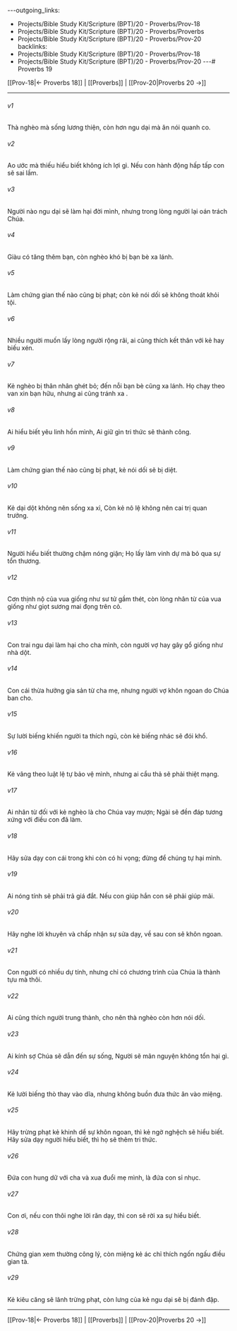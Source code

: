 ---outgoing_links:
  - Projects/Bible Study Kit/Scripture (BPT)/20 - Proverbs/Prov-18
  - Projects/Bible Study Kit/Scripture (BPT)/20 - Proverbs/Proverbs
  - Projects/Bible Study Kit/Scripture (BPT)/20 - Proverbs/Prov-20
backlinks:
  - Projects/Bible Study Kit/Scripture (BPT)/20 - Proverbs/Prov-18
  - Projects/Bible Study Kit/Scripture (BPT)/20 - Proverbs/Prov-20
---# Proverbs 19

[[Prov-18|← Proverbs 18]] | [[Proverbs]] | [[Prov-20|Proverbs 20 →]]
***



###### v1 
Thà nghèo mà sống lương thiện, còn hơn ngu dại mà ăn nói quanh co. 

###### v2 
Ao ước mà thiếu hiểu biết không ích lợi gì. Nếu con hành động hấp tấp con sẽ sai lầm. 

###### v3 
Người nào ngu dại sẽ làm hại đời mình, nhưng trong lòng người lại oán trách Chúa. 

###### v4 
Giàu có tăng thêm bạn, còn nghèo khó bị bạn bè xa lánh. 

###### v5 
Làm chứng gian thế nào cũng bị phạt; còn kẻ nói dối sẽ không thoát khỏi tội. 

###### v6 
Nhiều người muốn lấy lòng người rộng rãi, ai cũng thích kết thân với kẻ hay biếu xén. 

###### v7 
Kẻ nghèo bị thân nhân ghét bỏ; đến nỗi bạn bè cũng xa lánh. Họ chạy theo van xin bạn hữu, nhưng ai cũng tránh xa . 

###### v8 
Ai hiểu biết yêu linh hồn mình, Ai giữ gìn tri thức sẽ thành công. 

###### v9 
Làm chứng gian thế nào cũng bị phạt, kẻ nói dối sẽ bị diệt. 

###### v10 
Kẻ dại dột không nên sống xa xỉ, Còn kẻ nô lệ không nên cai trị quan trưởng. 

###### v11 
Người hiểu biết thường chậm nóng giận; Họ lấy làm vinh dự mà bỏ qua sự tổn thương. 

###### v12 
Cơn thịnh nộ của vua giống như sư tử gầm thét, còn lòng nhân từ của vua giống như giọt sương mai đọng trên cỏ. 

###### v13 
Con trai ngu dại làm hại cho cha mình, còn người vợ hay gây gổ giống như nhà dột. 

###### v14 
Con cái thừa hưởng gia sản từ cha mẹ, nhưng người vợ khôn ngoan do Chúa ban cho. 

###### v15 
Sự lười biếng khiến người ta thích ngủ, còn kẻ biếng nhác sẽ đói khổ. 

###### v16 
Kẻ vâng theo luật lệ tự bảo vệ mình, nhưng ai cẩu thả sẽ phải thiệt mạng. 

###### v17 
Ai nhân từ đối với kẻ nghèo là cho Chúa vay mượn; Ngài sẽ đền đáp tương xứng với điều con đã làm. 

###### v18 
Hãy sửa dạy con cái trong khi còn có hi vọng; đừng để chúng tự hại mình. 

###### v19 
Ai nóng tính sẽ phải trả giá đắt. Nếu con giúp hắn con sẽ phải giúp mãi. 

###### v20 
Hãy nghe lời khuyên và chấp nhận sự sửa dạy, về sau con sẽ khôn ngoan. 

###### v21 
Con người có nhiều dự tính, nhưng chỉ có chương trình của Chúa là thành tựu mà thôi. 

###### v22 
Ai cũng thích người trung thành, cho nên thà nghèo còn hơn nói dối. 

###### v23 
Ai kính sợ Chúa sẽ dẫn đến sự sống, Người sẽ mãn nguyện không tổn hại gì. 

###### v24 
Kẻ lười biếng thò thay vào dĩa, nhưng không buồn đưa thức ăn vào miệng. 

###### v25 
Hãy trừng phạt kẻ khinh dể sự khôn ngoan, thì kẻ ngờ nghệch sẽ hiểu biết. Hãy sửa dạy người hiểu biết, thì họ sẽ thêm tri thức. 

###### v26 
Đứa con hung dữ với cha và xua đuổi mẹ mình, là đứa con sỉ nhục. 

###### v27 
Con ơi, nếu con thôi nghe lời răn dạy, thì con sẽ rời xa sự hiểu biết. 

###### v28 
Chứng gian xem thường công lý, còn miệng kẻ ác chỉ thích ngốn ngấu điều gian tà. 

###### v29 
Kẻ kiêu căng sẽ lãnh trừng phạt, còn lưng của kẻ ngu dại sẽ bị đánh đập.

***
[[Prov-18|← Proverbs 18]] | [[Proverbs]] | [[Prov-20|Proverbs 20 →]]
